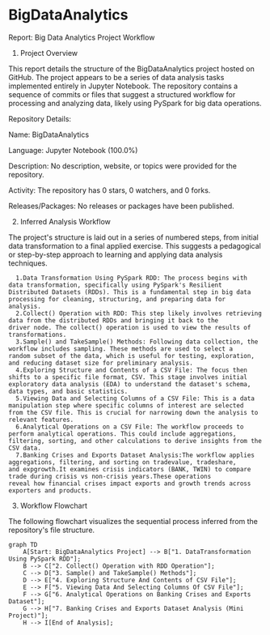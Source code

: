 # BigDataAnalytics
Report: Big Data Analytics Project Workflow

1. Project Overview

This report details the structure of the BigDataAnalytics project hosted on GitHub. The project appears to be a series of data analysis tasks implemented entirely in Jupyter Notebook. The repository contains a sequence of commits or files that suggest a structured workflow for processing and analyzing data, likely using PySpark for big data operations.

Repository Details:

Name: BigDataAnalytics

Language: Jupyter Notebook (100.0%)

Description: No description, website, or topics were provided for the repository.

Activity: The repository has 0 stars, 0 watchers, and 0 forks.

Releases/Packages: No releases or packages have been published.

2. Inferred Analysis Workflow

The project's structure is laid out in a series of numbered steps, from initial data transformation to a final applied exercise. This suggests a pedagogical or step-by-step approach to learning and applying data analysis techniques.

      1.Data Transformation Using PySpark RDD: The process begins with data transformation, specifically using PySpark's Resilient                 Distributed Datasets (RDDs). This is a fundamental step in big data processing for cleaning, structuring, and preparing data for           analysis.
      2.Collect() Operation with RDD: This step likely involves retrieving data from the distributed RDDs and bringing it back to the              driver node. The collect() operation is used to view the results of transformations.
      3.Sample() and TakeSample() Methods: Following data collection, the workflow includes sampling. These methods are used to select a           random subset of the data, which is useful for testing, exploration, and reducing dataset size for preliminary analysis.
      4.Exploring Structure and Contents of a CSV File: The focus then shifts to a specific file format, CSV. This stage involves initial          exploratory data analysis (EDA) to understand the dataset's schema, data types, and basic statistics.
      5.Viewing Data and Selecting Columns of a CSV File: This is a data manipulation step where specific columns of interest are selected         from the CSV file. This is crucial for narrowing down the analysis to relevant features.
      6.Analytical Operations on a CSV File: The workflow proceeds to perform analytical operations. This could include aggregations,              filtering, sorting, and other calculations to derive insights from the CSV data.
      7.Banking Crises and Exports Dataset Analysis:The workflow applies aggregations, filtering, and sorting on tradevalue, tradeshare,           and expgrowth.It examines crisis indicators (BANK, TWIN) to compare trade during crisis vs non-crisis years.These operations               reveal how financial crises impact exports and growth trends across exporters and products.

3. Workflow Flowchart
   
The following flowchart visualizes the sequential process inferred from the repository's file structure.

```mermaid
graph TD
    A[Start: BigDataAnalytics Project] --> B["1. DataTransformation Using PySpark RDD"];
    B --> C["2. Collect() Operation with RDD Operation"];
    C --> D["3. Sample() and TakeSample() Methods"];
    D --> E["4. Exploring Structure And Contents of CSV File"];
    E --> F["5. Viewing Data And Selecting Columns Of CSV File"];
    F --> G["6. Analytical Operations on Banking Crises and Exports Dataset"];
    G --> H["7. Banking Crises and Exports Dataset Analysis (Mini Project)"];
    H --> I[End of Analysis];


